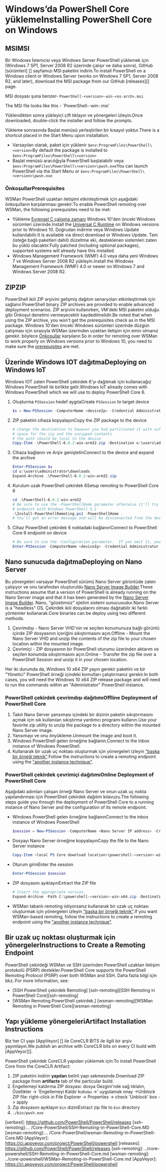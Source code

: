 # <a name="installing-powershell-core-on-windows"></a><span data-ttu-id="61167-101">Windows’da PowerShell Core yükleme</span><span class="sxs-lookup"><span data-stu-id="61167-101">Installing PowerShell Core on Windows</span></span>

## <a name="msi"></a><span data-ttu-id="61167-102">MSI</span><span class="sxs-lookup"><span data-stu-id="61167-102">MSI</span></span>

<span data-ttu-id="61167-103">Bir Windows İstemcisi veya Windows Server PowerShell yüklemek için (Windows 7 SP1, Server 2008 R2 üzerinde çalışır ve daha sonra), GitHub [sürümleri] [] sayfamızı MSI paketini indirin.</span><span class="sxs-lookup"><span data-stu-id="61167-103">To install PowerShell on a Windows client or Windows Server (works on Windows 7 SP1, Server 2008 R2, and later), download the MSI package from our GitHub [releases][] page.</span></span>

<span data-ttu-id="61167-104">MSI dosyası şuna benzer- `PowerShell-<version>-win-<os-arch>.msi`
<!-- TODO: should be updated to point to the Download Center as well --></span><span class="sxs-lookup"><span data-stu-id="61167-104">The MSI file looks like this - `PowerShell-<version>-win-<os-arch>.msi`
<!-- TODO: should be updated to point to the Download Center as well --></span></span>

<span data-ttu-id="61167-105">Yüklendikten sonra yükleyici çift tıklayın ve yönergeleri izleyin.</span><span class="sxs-lookup"><span data-stu-id="61167-105">Once downloaded, double-click the installer and follow the prompts.</span></span>

<span data-ttu-id="61167-106">Yükleme sonrasında Başlat menüsü yerleştirilen bir kısayol yoktur.</span><span class="sxs-lookup"><span data-stu-id="61167-106">There is a shortcut placed in the Start Menu upon installation.</span></span>

- <span data-ttu-id="61167-107">Varsayılan olarak, paket için yüklenir `$env:ProgramFiles\PowerShell\<version>`</span><span class="sxs-lookup"><span data-stu-id="61167-107">By default the package is installed to `$env:ProgramFiles\PowerShell\<version>`</span></span>
- <span data-ttu-id="61167-108">Başlat menüsü aracılığıyla PowerShell başlatabilir veya `$env:ProgramFiles\PowerShell\<version>\pwsh.exe`</span><span class="sxs-lookup"><span data-stu-id="61167-108">You can launch PowerShell via the Start Menu or `$env:ProgramFiles\PowerShell\<version>\pwsh.exe`</span></span>

### <a name="prerequisites"></a><span data-ttu-id="61167-109">Önkoşullar</span><span class="sxs-lookup"><span data-stu-id="61167-109">Prerequisites</span></span>

<span data-ttu-id="61167-110">WSMan PowerShell uzaktan iletişimi etkinleştirmek için aşağıdaki önkoşulların karşılanması gerekir:</span><span class="sxs-lookup"><span data-stu-id="61167-110">To enable PowerShell remoting over WSMan, the following prerequisites need to be met:</span></span>

- <span data-ttu-id="61167-111">Yükleme [Evrensel C çalışma zamanı](https://www.microsoft.com/download/details.aspx?id=50410) Windows 10'den önceki Windows sürümleri üzerinde.</span><span class="sxs-lookup"><span data-stu-id="61167-111">Install the [Universal C Runtime](https://www.microsoft.com/download/details.aspx?id=50410) on Windows versions prior to Windows 10.</span></span>
  <span data-ttu-id="61167-112">Doğrudan indirme veya Windows Update kullanılabilir.</span><span class="sxs-lookup"><span data-stu-id="61167-112">It is available via direct download or Windows Update.</span></span>
  <span data-ttu-id="61167-113">Tam (isteğe bağlı paketleri dahil) düzeltme eki, desteklenen sistemleri zaten bu yüklü olacaktır.</span><span class="sxs-lookup"><span data-stu-id="61167-113">Fully patched (including optional packages), supported systems will already have this installed.</span></span>
- <span data-ttu-id="61167-114">Windows Management Framework (WMF) 4.0 veya daha yeni Windows 7 ve Windows Server 2008 R2 yükleyin.</span><span class="sxs-lookup"><span data-stu-id="61167-114">Install the Windows Management Framework (WMF) 4.0 or newer on Windows 7 and Windows Server 2008 R2.</span></span>

## <a name="zip"></a><span data-ttu-id="61167-115">ZIP</span><span class="sxs-lookup"><span data-stu-id="61167-115">ZIP</span></span>

<span data-ttu-id="61167-116">PowerShell ikili ZIP arşivini gelişmiş dağıtım senaryoları etkinleştirmek için sağlanır.</span><span class="sxs-lookup"><span data-stu-id="61167-116">PowerShell binary ZIP archives are provided to enable advanced deployment scenarios.</span></span>
<span data-ttu-id="61167-117">ZIP arşivini kullanırken, VM'deki MSI paketini olduğu gibi Önkoşul denetimi vermeyecektir kaydedilmelidir.</span><span class="sxs-lookup"><span data-stu-id="61167-117">Be noted that when using the ZIP archive, you won't get the prerequisites check as in the MSI package.</span></span>
<span data-ttu-id="61167-118">Windows 10'den önceki Windows sürümleri üzerinde düzgün çalışması için sırasıyla WSMan üzerinden uzaktan iletişim için emin olmanız gerekir. böylece [Önkoşullar](#prerequisites) karşılanır.</span><span class="sxs-lookup"><span data-stu-id="61167-118">So in order for remoting over WSMan to work properly on Windows versions prior to Windows 10, you need to make sure the [prerequisites](#prerequisites) are met.</span></span>

## <a name="deploying-on-windows-iot"></a><span data-ttu-id="61167-119">Üzerinde Windows IOT dağıtma</span><span class="sxs-lookup"><span data-stu-id="61167-119">Deploying on Windows IoT</span></span>

<span data-ttu-id="61167-120">Windows IOT zaten PowerShell çekirdek 6'yı dağıtmak için kullanacağız Windows PowerShell ile birlikte gelir.</span><span class="sxs-lookup"><span data-stu-id="61167-120">Windows IoT already comes with Windows PowerShell which we will use to deploy PowerShell Core 6.</span></span>

1. <span data-ttu-id="61167-121">Oluşturma `PSSession` hedef aygıta</span><span class="sxs-lookup"><span data-stu-id="61167-121">Create `PSSession` to target device</span></span>

   ```powershell
   $s = New-PSSession -ComputerName <deviceIp> -Credential Administrator
   ```

2. <span data-ttu-id="61167-122">ZIP paketini cihaza kopyalayın</span><span class="sxs-lookup"><span data-stu-id="61167-122">Copy the ZIP package to the device</span></span>

   ```powershell
   # change the destination to however you had partitioned it with sufficient
   # space for the zip and the unzipped contents
   # the path should be local to the device
   Copy-Item .\PowerShell-6.0.2-win-arm32.zip -Destination u:\users\administrator\Downloads -ToSession $s
   ```

3. <span data-ttu-id="61167-123">Cihaza bağlanın ve Arşiv genişletin</span><span class="sxs-lookup"><span data-stu-id="61167-123">Connect to the device and expand the archive</span></span>

   ```powershell
   Enter-PSSession $s
   cd u:\users\administrator\downloads
   Expand-Archive .\PowerShell-6.0.2-win-arm32.zip
   ```

4. <span data-ttu-id="61167-124">Kurulum uzak PowerShell çekirdek 6</span><span class="sxs-lookup"><span data-stu-id="61167-124">Setup remoting to PowerShell Core 6</span></span>

   ```powershell
   cd .\PowerShell-6.0.2-win-arm32
   # Be sure to use the -PowerShellHome parameter otherwise it'll try to create a new
   # endpoint with Windows PowerShell 5.1
   .\Install-PowerShellRemoting.ps1 -PowerShellHome .
   # You'll get an error message and will be disconnected from the device because it has to restart WinRM
   ```

5. <span data-ttu-id="61167-125">Cihaz PowerShell çekirdek 6 noktadaki bağlanın</span><span class="sxs-lookup"><span data-stu-id="61167-125">Connect to PowerShell Core 6 endpoint on device</span></span>

   ```powershell
   # Be sure to use the -Configuration parameter.  If you omit it, you will connect to Windows PowerShell 5.1
   Enter-PSSession -ComputerName <deviceIp> -Credential Administrator -Configuration powershell.6.0.2
   ```

## <a name="deploying-on-nano-server"></a><span data-ttu-id="61167-126">Nano sunucuda dağıtma</span><span class="sxs-lookup"><span data-stu-id="61167-126">Deploying on Nano Server</span></span>

<span data-ttu-id="61167-127">Bu yönergeleri varsayar PowerShell sürümü Nano Server görüntüde zaten çalışıyor ve onu tarafından oluşturuldu [Nano Server Image Builder](/windows-server/get-started/deploy-nano-server).</span><span class="sxs-lookup"><span data-stu-id="61167-127">These instructions assume that a version of PowerShell is already running on the Nano Server image and that it has been generated by the [Nano Server Image Builder](/windows-server/get-started/deploy-nano-server).</span></span>
<span data-ttu-id="61167-128">Nano, "gözetimsiz" işletim sistemi sunucusudur.</span><span class="sxs-lookup"><span data-stu-id="61167-128">Nano Server is a "headless" OS.</span></span> <span data-ttu-id="61167-129">Çekirdek ikili dosyalarını olması dağıtabilir iki farklı yöntemler kullanarak.</span><span class="sxs-lookup"><span data-stu-id="61167-129">Core binaries can be deploy using two different methods.</span></span>

1. <span data-ttu-id="61167-130">Çevrimdışı - Nano Server VHD'nin ve seçilen konumunuza bağlı görüntü içinde ZIP dosyasının içeriğini sıkıştırmasını açın.</span><span class="sxs-lookup"><span data-stu-id="61167-130">Offline - Mount the Nano Server VHD and unzip the contents of the zip file to your chosen location within the mounted image.</span></span>
2. <span data-ttu-id="61167-131">Çevrimiçi - ZIP dosyasının bir PowerShell oturumu üzerinden aktarım ve seçilen konumda sıkıştırmasını açın.</span><span class="sxs-lookup"><span data-stu-id="61167-131">Online - Transfer the zip file over a PowerShell Session and unzip it in your chosen location.</span></span>

<span data-ttu-id="61167-132">Her iki durumda da, Windows 10 x64 ZIP yayın gerekir paketini ve bir "Yönetici" PowerShell örneği içindeki komutları çalıştırmanız gerekir.</span><span class="sxs-lookup"><span data-stu-id="61167-132">In both cases, you will need the Windows 10 x64 ZIP release package and will need to run the commands within an "Administrator" PowerShell instance.</span></span>

### <a name="offline-deployment-of-powershell-core"></a><span data-ttu-id="61167-133">PowerShell çekirdek çevrimdışı dağıtımı</span><span class="sxs-lookup"><span data-stu-id="61167-133">Offline Deployment of PowerShell Core</span></span>

1. <span data-ttu-id="61167-134">Takılı Nano Server yansıması içindeki bir dizinin paketin sıkıştırmasını açmak için sık kullanılan sıkıştırma yardımcı programı kullanın.</span><span class="sxs-lookup"><span data-stu-id="61167-134">Use your favorite zip utility to unzip the package to a directory within the mounted Nano Server image.</span></span>
2. <span data-ttu-id="61167-135">Yansımayı ve onu önyükleme.</span><span class="sxs-lookup"><span data-stu-id="61167-135">Unmount the image and boot it.</span></span>
3. <span data-ttu-id="61167-136">Windows PowerShell gelen örneğine bağlanın.</span><span class="sxs-lookup"><span data-stu-id="61167-136">Connect to the inbox instance of Windows PowerShell.</span></span>
4. <span data-ttu-id="61167-137">Kullanarak bir uzak uç noktası oluşturmak için yönergeleri izleyin ["başka bir örneği teknik"](#executed-by-another-instance-of-powershell-on-behalf-of-the-instance-that-it-will-register).</span><span class="sxs-lookup"><span data-stu-id="61167-137">Follow the instructions to create a remoting endpoint using the ["another instance technique"](#executed-by-another-instance-of-powershell-on-behalf-of-the-instance-that-it-will-register).</span></span>

### <a name="online-deployment-of-powershell-core"></a><span data-ttu-id="61167-138">PowerShell çekirdek çevrimiçi dağıtımı</span><span class="sxs-lookup"><span data-stu-id="61167-138">Online Deployment of PowerShell Core</span></span>

<span data-ttu-id="61167-139">Aşağıdaki adımları çalışan örneği Nano Server ve onun uzak uç nokta yapılandırması için PowerShell çekirdek dağıtım kılavuzu.</span><span class="sxs-lookup"><span data-stu-id="61167-139">The following steps guide you through the deployment of PowerShell Core to a running instance of Nano Server and the configuration of its remote endpoint.</span></span>

- <span data-ttu-id="61167-140">Windows PowerShell gelen örneğine bağlanın</span><span class="sxs-lookup"><span data-stu-id="61167-140">Connect to the inbox instance of Windows PowerShell</span></span>

  ```powershell
  $session = New-PSSession -ComputerName <Nano Server IP address> -Credential <An Administrator account on the system>
  ```

- <span data-ttu-id="61167-141">Dosyayı Nano Server örneğine kopyalayın</span><span class="sxs-lookup"><span data-stu-id="61167-141">Copy the file to the Nano Server instance</span></span>

  ```powershell
  Copy-Item <local PS Core download location>\powershell-<version>-win-x64.zip c:\ -ToSession $session
  ```

- <span data-ttu-id="61167-142">Oturum girin</span><span class="sxs-lookup"><span data-stu-id="61167-142">Enter the session</span></span>

  ```powershell
  Enter-PSSession $session
  ```

- <span data-ttu-id="61167-143">ZIP dosyasını ayıklayın</span><span class="sxs-lookup"><span data-stu-id="61167-143">Extract the ZIP file</span></span>

  ```powershell
  # Insert the appropriate version.
  Expand-Archive -Path C:\powershell-<version>-win-x64.zip -DestinationPath "C:\PowerShellCore_<version>"
  ```

- <span data-ttu-id="61167-144">WSMan tabanlı remoting istiyorsanız kullanarak bir uzak uç noktası oluşturmak için yönergeleri izleyin ["başka bir örneği teknik"](../core-powershell/WSMan-Remoting-in-PowerShell-Core.md#executed-by-another-instance-of-powershell-on-behalf-of-the-instance-that-it-will-register).</span><span class="sxs-lookup"><span data-stu-id="61167-144">If you want WSMan-based remoting, follow the instructions to create a remoting endpoint using the ["another instance technique"](../core-powershell/WSMan-Remoting-in-PowerShell-Core.md#executed-by-another-instance-of-powershell-on-behalf-of-the-instance-that-it-will-register).</span></span>

## <a name="instructions-to-create-a-remoting-endpoint"></a><span data-ttu-id="61167-145">Bir uzak uç noktası oluşturmak için yönergeler</span><span class="sxs-lookup"><span data-stu-id="61167-145">Instructions to Create a Remoting Endpoint</span></span>

<span data-ttu-id="61167-146">PowerShell çekirdeği WSMan ve SSH üzerinden PowerShell uzaktan iletişim protokolü (PSRP) destekler.</span><span class="sxs-lookup"><span data-stu-id="61167-146">PowerShell Core supports the PowerShell Remoting Protocol (PSRP) over both WSMan and SSH.</span></span>
<span data-ttu-id="61167-147">Daha fazla bilgi için bkz.:</span><span class="sxs-lookup"><span data-stu-id="61167-147">For more information, see:</span></span>

- <span data-ttu-id="61167-148">[SSH PowerShell çekirdek Remoting] [ssh-remoting]</span><span class="sxs-lookup"><span data-stu-id="61167-148">[SSH Remoting in PowerShell Core][ssh-remoting]</span></span>
- <span data-ttu-id="61167-149">[WSMan Remoting PowerShell çekirdek.] [wsman-remoting]</span><span class="sxs-lookup"><span data-stu-id="61167-149">[WSMan Remoting in PowerShell Core][wsman-remoting]</span></span>

## <a name="artifact-installation-instructions"></a><span data-ttu-id="61167-150">Yapı yükleme yönergeleri</span><span class="sxs-lookup"><span data-stu-id="61167-150">Artifact Installation Instructions</span></span>

<span data-ttu-id="61167-151">Biz her CI yapı [AppVeyor] [] ile CoreCLR BITS ile ilgili bir arşiv yayımlayın.</span><span class="sxs-lookup"><span data-stu-id="61167-151">We publish an archive with CoreCLR bits on every CI build with [AppVeyor][].</span></span>

<span data-ttu-id="61167-152">PowerShell çekirdek CoreCLR yapıdan yüklemek için:</span><span class="sxs-lookup"><span data-stu-id="61167-152">To install PowerShell Core from the CoreCLR Artifact:</span></span>

1. <span data-ttu-id="61167-153">ZIP paketini indirin **yapıları** belirli yapı sekmesinde.</span><span class="sxs-lookup"><span data-stu-id="61167-153">Download ZIP package from **artifacts** tab of the particular build.</span></span>
2. <span data-ttu-id="61167-154">Engellemeyi kaldırma ZIP dosyası: dosya Gezgini'nde sağ tıklatın, Özellikler -> 'Engellemeyi Kaldır kutusu ->' uygulamak onay -></span><span class="sxs-lookup"><span data-stu-id="61167-154">Unblock ZIP file: right-click in File Explorer -> Properties -> check 'Unblock' box -> apply</span></span>
3. <span data-ttu-id="61167-155">Zip dosyasını ayıklayın `bin` dizini</span><span class="sxs-lookup"><span data-stu-id="61167-155">Extract zip file to `bin` directory</span></span>
4. `./bin/pwsh.exe`

<span data-ttu-id="61167-156"><!-- [download-center]: TODO --> [serbest]: https://github.com/PowerShell/PowerShell/releases [ssh-remoting]:... /Core-PowerShell/SSH-Remoting-in-PowerShell-Core.MD [wsman-remoting]:... /Core-PowerShell/wsman-Remoting-in-PowerShell-Core.MD [AppVeyor]: https://ci.appveyor.com/project/PowerShell/powershell</span><span class="sxs-lookup"><span data-stu-id="61167-156"><!-- [download-center]: TODO --> [releases]: https://github.com/PowerShell/PowerShell/releases [ssh-remoting]: ../core-powershell/SSH-Remoting-in-PowerShell-Core.md [wsman-remoting]: ../core-powershell/WSMan-Remoting-in-PowerShell-Core.md [AppVeyor]: https://ci.appveyor.com/project/PowerShell/powershell</span></span>
